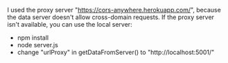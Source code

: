 I used the proxy server "https://cors-anywhere.herokuapp.com/", because the data server doesn't allow cross-domain requests.
If the proxy server isn't available, you can use the local server:
- npm install
- node server.js
- change "urlProxy" in getDataFromServer() to "http://localhost:5001/"